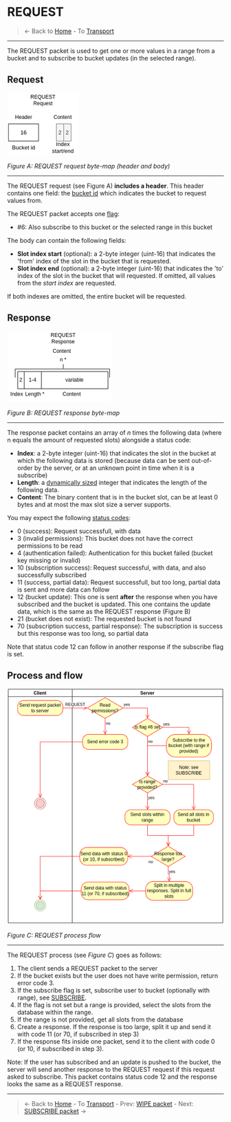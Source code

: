 # REQUEST
> &larr; Back to [Home](../index.md) - To [Transport](./index.md)

---
The REQUEST packet is used to get one or more values in a range from a bucket and to subscribe to bucket updates (in the selected range).

## Request

![Request request bytemap](../img/transport-request-req.drawio.png)

_Figure A: REQUEST request byte-map (header and body)_

---
The REQUEST request (see Figure A) **includes a header**. This header contains one field: the [bucket id](./create.md#bucket-id) which indicates the bucket to request values from.

The REQUEST packet accepts one [flag](./index.md#request-flags):
- #6: Also subscribe to this bucket or the selected range in this bucket

The body can contain the following fields:
- **Slot index start** (optional): a 2-byte integer (uint-16) that indicates the 'from' index of the slot in the bucket that is requested.
- **Slot index end** (optional): a 2-byte integer (uint-16) that indicates the 'to' index of the slot in the bucket that will requested. If omitted, all values from the _start index_ are requested.

If both indexes are omitted, the entire bucket will be requested.

## Response

![REQUEST response bytemap](../img/transport-request-res.drawio.png)

_Figure B: REQUEST response byte-map_

---
The response packet contains an array of _n_ times the following data (where n equals the amount of requested slots) alongside a status code:
- **Index**: a 2-byte integer (uint-16) that indicates the slot in the bucket at which the following data is stored (because data can be sent out-of-order by the server, or at an unknown point in time when it is a subscribe)
- **Length**: a [dynamically sized](./index.md#dynamically-sized-length) integer that indicates the length of the following data.
- **Content**: The binary content that is in the bucket slot, can be at least 0 bytes and at most the max slot size a server supports.

You may expect the following [status codes](./index.md#response-codes):
- 0 (success): Request successfull, with data
- 3 (invalid permissions): This bucket does not have the correct permissions to be read
- 4 (authentication failed): Authentication for this bucket failed (bucket key missing or invalid)
- 10 (subscription success): Request successful, with data, and also successfully subscribed
- 11 (success, partial data): Request successfull, but too long, partial data is sent and more data can follow
- 12 (bucket update): This one is sent **after** the response when you have subscribed and the bucket is updated. This one contains the update data, which is the same as the REQUEST response (Figure B)
- 21 (bucket does not exist): The requested bucket is not found
- 70 (subscription success, partial response): The subscription is success but this response was too long, so partial data

Note that status code 12 can follow in another response if the subscribe flag is set.

## Process and flow

![Request process](../img/transport-request.drawio.png)

_Figure C: REQUEST process flow_

---
The REQUEST process (see _Figure C_) goes as follows:

1. The client sends a REQUEST packet to the server
2. If the bucket exists but the user does not have write permission, return error code 3.
3. If the subscribe flag is set, subscribe user to bucket (optionally with range), see [SUBSCRIBE]().
4. If the flag is not set but a range is provided, select the slots from the database within the range.
5. If the range is not provided, get all slots from the database
6. Create a response. If the response is too large, split it up and send it with code 11 (or 70, if subscribed in step 3)
7. If the response fits inside one packet, send it to the client with code 0 (or 10, if subscribed in step 3).

Note: If the user has subscribed and an update is pushed to the bucket, the server will send another response to the REQUEST request if this request asked to subscribe. This packet contains status code 12 and the response looks the same as a REQUEST response.

---
> &larr; Back to [Home](../index.md) - To [Transport](./index.md) - Prev: [WIPE packet](./wipe.md) - Next: [SUBSCRIBE packet](./subscribe.md) &rarr;